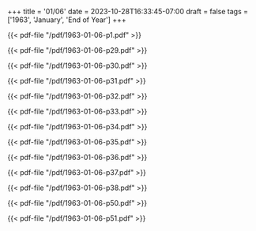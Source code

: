 +++
title = '01/06'
date = 2023-10-28T16:33:45-07:00
draft = false
tags = ['1963', 'January', 'End of Year']
+++

{{< pdf-file "/pdf/1963-01-06-p1.pdf" >}}

{{< pdf-file "/pdf/1963-01-06-p29.pdf" >}}

{{< pdf-file "/pdf/1963-01-06-p30.pdf" >}}

{{< pdf-file "/pdf/1963-01-06-p31.pdf" >}}

{{< pdf-file "/pdf/1963-01-06-p32.pdf" >}}

{{< pdf-file "/pdf/1963-01-06-p33.pdf" >}}

{{< pdf-file "/pdf/1963-01-06-p34.pdf" >}}

{{< pdf-file "/pdf/1963-01-06-p35.pdf" >}}

{{< pdf-file "/pdf/1963-01-06-p36.pdf" >}}

{{< pdf-file "/pdf/1963-01-06-p37.pdf" >}}

{{< pdf-file "/pdf/1963-01-06-p38.pdf" >}}

{{< pdf-file "/pdf/1963-01-06-p50.pdf" >}}

{{< pdf-file "/pdf/1963-01-06-p51.pdf" >}}